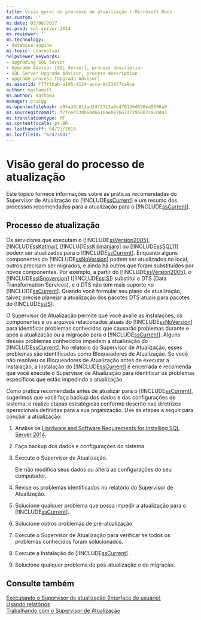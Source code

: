 ```yaml
---
title: Visão geral do processo de atualização | Microsoft Docs
ms.custom: ''
ms.date: 03/06/2017
ms.prod: sql-server-2014
ms.reviewer: ''
ms.technology:
- database-engine
ms.topic: conceptual
helpviewer_keywords:
- upgrading SQL Server
- Upgrade Advisor [SQL Server], process description
- SQL Server Upgrade Advisor, process description
- upgrade process [Upgrade Advisor]
ms.assetid: f77ffbab-a195-4124-acce-9c538f7ca9ce
author: mashamsft
ms.author: mathoma
manager: craigg
ms.openlocfilehash: e95a30c813ad2d72313a0e470136d650ea9686a0
ms.sourcegitcommit: f7fced330b64d6616aeb8766747295807c92dd41
ms.translationtype: MT
ms.contentlocale: pt-BR
ms.lasthandoff: 04/23/2019
ms.locfileid: "62473641"
---
```

# <a name="upgrade-process-overview"></a>Visão geral do processo de atualização
  Este tópico fornece informações sobre as práticas recomendadas do Supervisor de Atualização do [!INCLUDE[ssCurrent](../../includes/sscurrent-md.md)] e um resumo dos processos recomendados para a atualização para o [!INCLUDE[ssCurrent](../../includes/sscurrent-md.md)].  
  
## <a name="upgrade-process"></a>Processo de atualização  
 Os servidores que executam o [!INCLUDE[ssVersion2005](../../includes/ssversion2005-md.md)], [!INCLUDE[ssKatmai](../../includes/sskatmai-md.md)], [!INCLUDE[ssKilimanjaro](../../includes/sskilimanjaro-md.md)] ou [!INCLUDE[ssSQL11](../../includes/sssql11-md.md)] podem ser atualizados para o [!INCLUDE[ssCurrent](../../includes/sscurrent-md.md)]. Enquanto alguns componentes do [!INCLUDE[ssNoVersion](../../includes/ssnoversion-md.md)] podem ser atualizados no local, outros precisam ser migrados, e ainda há outros que foram substituídos por novos componentes. Por exemplo, a partir do [!INCLUDE[ssVersion2005](../../includes/ssversion2005-md.md)], o [!INCLUDE[ssISnoversion](../../includes/ssisnoversion-md.md)] ([!INCLUDE[ssIS](../../includes/ssis-md.md)]) substitui o DTS (Data Transformation Services), e o DTS não tem mais suporte no [!INCLUDE[ssCurrent](../../includes/sscurrent-md.md)]. Quando você formular seu plano de atualização, talvez precise planejar a atualização dos pacotes DTS atuais para pacotes do [!INCLUDE[ssIS](../../includes/ssis-md.md)].  
  
 O Supervisor de Atualização permite que você avalie as instalações, os componentes e os arquivos relacionados atuais do [!INCLUDE[ssNoVersion](../../includes/ssnoversion-md.md)] para identificar problemas conhecidos que causarão problemas durante e após a atualização ou a migração para o [!INCLUDE[ssCurrent](../../includes/sscurrent-md.md)]. Alguns desses problemas conhecidos impedem a atualização do [!INCLUDE[ssCurrent](../../includes/sscurrent-md.md)]. No relatório do Supervisor de Atualização, esses problemas são identificados como Bloqueadores de Atualização. Se você não resolveu os Bloqueadores de Atualização antes de executar a Instalação, a Instalação do [!INCLUDE[ssCurrent](../../includes/sscurrent-md.md)] é encerrada e recomenda que você execute o Supervisor de Atualização para identificar os problemas específicos que estão impedindo a atualização.  
  
 Como prática recomendada antes de atualizar para o [!INCLUDE[ssCurrent](../../includes/sscurrent-md.md)], sugerimos que você faça backup dos dados e das configurações de sistema, e realize etapas estratégicas conforme descrito nas diretrizes operacionais definidas para a sua organização. Use as etapas a seguir para concluir a atualização:  
  
1.  Analise os [Hardware and Software Requirements for Installing SQL Server 2014](hardware-and-software-requirements-for-installing-sql-server.md).  
  
2.  Faça backup dos dados e configurações do sistema  
  
3.  Execute o Supervisor de Atualização.  
  
     Ele não modifica seus dados ou altera as configurações do seu computador.  
  
4.  Revise os problemas identificados no relatório do Supervisor de Atualização.  
  
5.  Solucione qualquer problema que possa impedir a atualização para o [!INCLUDE[ssCurrent](../../includes/sscurrent-md.md)].  
  
6.  Solucione outros problemas de pré-atualização.  
  
7.  Execute o Supervisor de Atualização para verificar se todos os problemas conhecidos foram solucionados.  
  
8.  Execute a Instalação do [!INCLUDE[ssCurrent](../../includes/sscurrent-md.md)] .  
  
9. Solucione qualquer problema de pós-atualização e de migração.  
  
## <a name="see-also"></a>Consulte também  
 [Executando o Supervisor de atualização &#40;Interface do usuário&#41;](../../../2014/sql-server/install/running-upgrade-advisor-user-interface.md)   
 [Usando relatórios](../../../2014/sql-server/install/using-reports.md)   
 [Trabalhando com o Supervisor de Atualização](../../../2014/sql-server/install/working-with-upgrade-advisor.md)  
  
  
